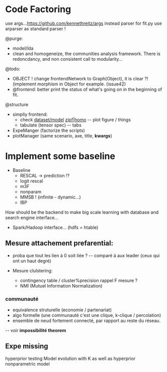 # Code Factoring

use args...https://github.com/kennethreitz/args instead parser for fit.py
use arparser as standard parser !

@purge: 
* model/lda
* clean and homogeneize, the communities analysis framework. There is redoncdancy, and non consistent call to modularity...

@todo: 
* OBJECT ! change frontendNetwork to Graph(Object), it is clear ?! (implement morphism in Object for example. (issue42)
* @frontend: better print the status of what's going on in the beginning of fit.


@structure
* simpliy frontend:
    * check [dataset/model](source) [zipf|homo](measure)  -- plot figure / things
    * tabulate (tensor spec)  -- tabs
* ExpeManger (factorize the scripts)
* plotManager (same scenario, axe, title, **kwargs**)


# Implement some baseline

* Baseline
    * RESCAL -> prediction !?
    * logit rescal
    * m3F
    * nonparam
    * MMSB ! (infinite - dynamic...)
    * IBP

How should be the backend to make big scale learning with database and search engine interface...
* Spark/Hadoop interface... (hdfs = htable)

## Mesure attachement prefarential:
* proba que tout les lien à 0 soit liée ?  -- comparé à aux leader (ceux qui ont un haut degré)

* Mesure clulstering: 
    * contingency table / cluster%precision rappel F mesure ?
    * NMI (Mutuel Information Normalization)

### communauté
* equivalence struturelle (economie / partenariat)
* algo formelle (une communauté c'est une clique, k-clique / percolation)
* ensemble de neud fortement connecté, par rapport au reste du réseau.

-- voir **impossibilité theorem**

## Expe missing
hyperprior testing
Model evolution with K as well as hyperprior nonparametric model
